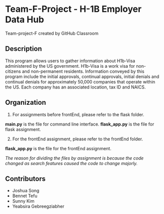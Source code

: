 # Team-F-Project - H-1B Employer Data Hub


Team-project-F created by GitHub Classroom

## Description

This program allows users to gather information about H1b-Visa administered by the US government. H1b-Visa is a work visa for non-citizens and non-permanent residents. Information conveyed by this program include the initial approvals, continual approvals, initial denials and continual denials for approximately 50,000 companies that operate within the US. Each company has an associated location, tax ID and NAICS.

## Organization

1) For assignments before frontEnd, please refer to the flask folder. 

**main.py** is the file for command line interface. 
**flask_app.py** is the file for flask assignment.

2) For the frontEnd assignment, please refer to the frontEnd folder. 

**flask_app.py** is the file for the frontEnd assignment. 

_The reason for dividing the files by assignment is because the code changed as search features caused the code to change majorly._

## Contributors

- Joshua Song
- Bennet Tefu
- Sunny Kim
- Yeabsira Gebreegziabher


